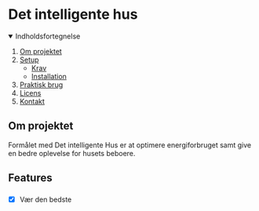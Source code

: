 # Det intelligente hus

<!-- Indholdsfortegnelse -->
<details open="open">
  <summary>Indholdsfortegnelse</summary>
  <ol>
    <li>
      <a href="#om-projektet">Om projektet</a>
    </li>
    <li>
      <a href="#setup">Setup</a>
      <ul>
        <li><a href="#krav">Krav</a></li>
        <li><a href="#installation">Installation</a></li>
      </ul>
    </li>
    <li><a href="#praktisk-brug">Praktisk brug</a></li>
    <li><a href="#licens">Licens</a></li>
    <li><a href="#kontakt">Kontakt</a></li>
  </ol>
</details>

<!-- Om projektet -->
## Om projektet
Formålet med Det intelligente Hus er at optimere energiforbruget samt give en bedre oplevelse for husets beboere.

<!-- Features -->
## Features

### 



- [x] Vær den bedste
